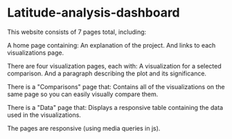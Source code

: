 # Latitude-analysis-dashboard
This website consists of 7 pages total, including:

A home page containing:
An explanation of the project.
And links to each visualizations page.

There are four visualization pages, each with:
A visualization for a selected comparison.
And a paragraph describing the plot and its significance.


There is a  "Comparisons" page that:
Contains all of the visualizations on the same page so you can easily visually compare them.

There is a "Data" page that:
Displays a responsive table containing the data used in the visualizations.


The pages are responsive (using media queries in js).
